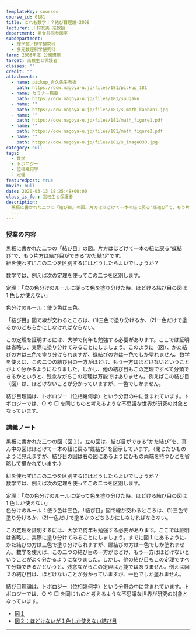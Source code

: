 ```yaml
---
templateKey: courses
course_id: 0181
title: これも数学！？結び目理論-2008
lecturer: 川村友美 准教授
department: 男女共同参画室
subdepartment:
  - 理学部／理学研究科
  - 多元数理科学研究科
term: 2008年度 公開講座
target: 高校生と保護者
classes: ""
credit: ""
attachments:
  - name: pickup_吉久先生看板
    path: https://ocw.nagoya-u.jp/files/181/pickup_181
  - name: セミナー概要
    path: https://ocw.nagoya-u.jp/files/181/suugaku
  - name: ""
    path: https://ocw.nagoya-u.jp/files/181/s_math_kanban1.jpg
  - name: ""
    path: https://ocw.nagoya-u.jp/files/181/math_figure1.pdf
  - name: ""
    path: https://ocw.nagoya-u.jp/files/181/math_figure2.pdf
  - name: ""
    path: https://ocw.nagoya-u.jp/files/181/s_image030.jpg
category: null
tags:
  - 数学
  - トポロジー
  - 位相幾何学
  - 定理
featuredpost: true
movie: null
date: 2020-03-13 18:25:48+00:00
class_is_for: 高校生と保護者
description:
  黒板に書かれた二つの「結び目」の図。片方はほどけて一本の紐に戻る“蝶結び”で、もう片方は結び目ができる“かた結び”です。 紐を使わずにこの二つを区別するにはどうしたらよいでしょうか？  　数学では、例えば次の定理を使ってこの二つを区別します。定理：「次の色分けのルールに従って色を塗り分けた時、ほどける結び目の図は1色しか使えない」  色分けのルール：使う色は三色。「結び目」図で線が
  ....
---
```


### 授業の内容

黒板に書かれた二つの「結び目」の図。片方はほどけて一本の紐に戻る“蝶結び”で、もう片方は結び目ができる“かた結び”です。  
紐を使わずにこの二つを区別するにはどうしたらよいでしょうか？

数学では、例えば次の定理を使ってこの二つを区別します。

定理：「次の色分けのルールに従って色を塗り分けた時、ほどける結び目の図は 1 色しか使えない」

色分けのルール：使う色は三色。

「結び目」図で線が交わるところは、(1)三色で塗り分けるか、(2)一色だけで塗るかのどちらかにしなければならない。

この定理を証明するには、大学で何年も勉強する必要があります。ここでは証明は省略し、実際に塗り分けてみることにしましょう。このように（図）、かた結びの方は三色で塗り分けられますが、蝶結びの方は一色でしか塗れません。数学を使えば、この二つの結び目の一方がほどけ、もう一方はほどけないということがよく分かるようになりました。しかし、他の結び目もこの定理ですべて分類できるかというと、残念ながらこの定理は万能ではありません。例えばこの結び目（図）は、ほどけないことが分かっていますが、一色でしかません。

結び目理論は、トポロジー（位相幾何学）という分野の中に含まれています。トポロジーでは、○ や □ を同じものと考えるような不思議な世界が研究の対象となっています。

### 講義ノート

黒板に書かれた三つの図（図１）。左の図は、結び目ができる“かた結び”を、真ん中の図はほどけて一本の紐に戻る“蝶結び”を図示しています。（閉じたひものように見えますが、結び目の図は右の図にあるようにひもの両端を持つひとを省略して描かれています。）

紐を使わずにこの二つを区別するにはどうしたらよいでしょうか？  
数学では、例えば次の定理を使ってこの二つを区別します。

定理：「次の色分けのルールに従って色を塗り分けた時、ほどける結び目の図は 1 色しか使えない」  
色分けのルール：使う色は三色。「結び目」図で線が交わるところは、(1)三色で塗り分けるか、(2)一色だけで塗るかのどちらかにしなければならない。

この定理を証明するには、大学で何年も勉強する必要があります。ここでは証明は省略し、実際に塗り分けてみることにしましょう。すでに図１にあるように、かた結びの方は三色で塗り分けられますが、蝶結びの方は一色でしか塗れません。数学を使えば、この二つの結び目の一方がほどけ、もう一方はほどけないということがよく分かるようになりました。しかし、他の結び目もこの定理ですべて分類できるかというと、残念ながらこの定理は万能ではありません。例えば図２の結び目は、ほどけないことが分かっていますが、一色でしか塗れません。

結び目理論は、トポロジー（位相幾何学）という分野の中に含まれています。トポロジーでは、○ や □ を同じものと考えるような不思議な世界が研究の対象となっています。

- [図１](https://ocw.nagoya-u.jp/files/181/math_figure1.pdf)
- [図２：ほどけないが１色しか使えない結び目](https://ocw.nagoya-u.jp/files/181/math_figure2.pdf)

---
